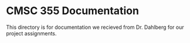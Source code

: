 # CMSC 355 Documentation
This directory is for documentation we recieved from Dr. Dahlberg for our project assignments.

